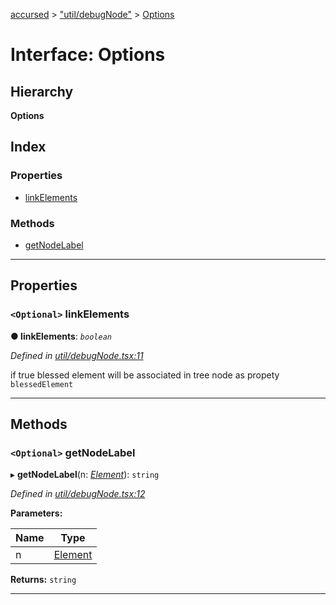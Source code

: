 [accursed](../README.md) > ["util/debugNode"](../modules/_util_debugnode_.md) > [Options](../interfaces/_util_debugnode_.options.md)

# Interface: Options

## Hierarchy

**Options**

## Index

### Properties

* [linkElements](_util_debugnode_.options.md#linkelements)

### Methods

* [getNodeLabel](_util_debugnode_.options.md#getnodelabel)

---

## Properties

<a id="linkelements"></a>

### `<Optional>` linkElements

**● linkElements**: *`boolean`*

*Defined in [util/debugNode.tsx:11](https://github.com/cancerberoSgx/accursed/blob/978b980/src/util/debugNode.tsx#L11)*

if true blessed element will be associated in tree node as propety `blessedElement`

___

## Methods

<a id="getnodelabel"></a>

### `<Optional>` getNodeLabel

▸ **getNodeLabel**(n: *[Element](_jsx_types_.__global.jsx.element.md)*): `string`

*Defined in [util/debugNode.tsx:12](https://github.com/cancerberoSgx/accursed/blob/978b980/src/util/debugNode.tsx#L12)*

**Parameters:**

| Name | Type |
| ------ | ------ |
| n | [Element](_jsx_types_.__global.jsx.element.md) |

**Returns:** `string`

___

